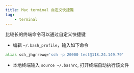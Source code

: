 ```yaml
---
title: Mac terminal 自定义快捷键
tag: 
	- terminal
---
```


比较长的终端命令可以通过自定义快捷键

- 编辑 `~/.bash_profile`，输入如下命令

```bash
alias ssh_jhgrrewq='ssh -p 20000 test@118.24.149.79'
```

- 本地终端输入 `source ~/.bashrc`, 打开终端自动执行该文件